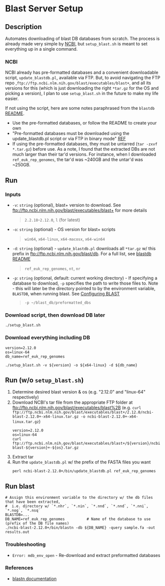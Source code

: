 # Blast Server Setup

## Description
Automates downloading of blast DB databases from scratch. The process is already made very simple by [NCBI](https://ftp.ncbi.nlm.nih.gov/blast/documents/blastdb.html), but `setup_blast.sh` is meant to set everything up in a single command.

### NCBI
NCBI already has pre-formatted databases and a convenient downloadable script, `update_blastdb.pl`, available via FTP. But, to avoid navigating the FTP repo ,`ftp://ftp.ncbi.nlm.nih.gov/blast/executables/blast+`, and all its versions for this (which is just downloading the right `*tar.gz` for the OS and picking a version), I plan to use `setup_blast.sh` in the future to make my life easier.

If not using the script, here are some notes paraphrased from the `blastdb` [README](https://ftp.ncbi.nlm.nih.gov/blast/documents/blastdb.html).
* Use the pre-formatted databases, or follow the README to create your own
* "Pre-formatted databases must be downloaded using the update_blastdb.pl script or via FTP in binary mode" [REF](https://ftp.ncbi.nlm.nih.gov/blast/documents/blastdb.html)
* If using the pre-formatted databases, they must be untarred (`tar -zxvf *.tar.gz`) before use. As a note, I found that the extracted DBs are not much larger than their tar'd versions. For instance, when I downloaded `ref_euk_rep_genomes`, the tar'd was ~240GB and the untar'd was ~250GB.

## Run
### Inputs
* `-v`: `string` (optional), blast+ version to download. See ftp://ftp.ncbi.nlm.nih.gov/blast/executables/blast+ for more details
  > `2.2.18`-`2.12.0`, `l` (for latest)
* `-o`: `string` (optional) - OS version for blast+ scripts
  > `win64`, `x64-linux`, `x64-macosx`, `x64-win64`
* `-d`: `string` (optional) -  `update_blastdb.pl` downloads all `*tar.gz` w/ this prefix in ftp://ftp.ncbi.nlm.nih.gov/blast/db. For a full list, see [blastdb README](https://ftp.ncbi.nlm.nih.gov/blast/documents/blastdb.html)
  > `ref_euk_rep_genomes`, `nt`, `nr`
* `-p`: `string` (optional, default: current working directory) - If specifying a database to download, `-p` specifies the path to write those files to. Note - this will later be the directory pointed to by the environment variable, `BLASTDB`, when running blast. See [Configuring BLAST](https://www.ncbi.nlm.nih.gov/books/NBK569858/)
  > `-p ~/blast_db/preformatted_dbs`

### Download script, then download DB later
```
./setup_blast.sh
```

### Download everything including DB 
```
version=2.12.0
os=linux-64
db_name=ref_euk_rep_genomes

./setup_blast.sh -v ${version} -o ${x64-linux} -d ${db_name}
```

## Run (w/o `setup_blast.sh`)
1. Determine desired blast version & os (e.g. "2.12.0" and "linux-64" respectively)
2. Download NCBI's tar file from the appropriate FTP folder at ftp://ftp.ncbi.nlm.nih.gov/blast/executables/blast%2B (e.g. `curl ftp://ftp.ncbi.nlm.nih.gov/blast/executables/blast+/2.12.0/ncbi-blast-2.12.0+-x64-linux.tar.gz -o ncbi-blast-2.12.0+-x64-linux.tar.gz`)
    ```
    version=2.12.0
    os=linux-64
    curl ftp://ftp.ncbi.nlm.nih.gov/blast/executables/blast+/${version}/ncbi-blast-${version}+-${os}.tar.gz
    ```
3. Extract tar
4. Run the `update_blastdb.pl` w/ the prefix of the FASTA files you want
    ```
    perl ncbi-blast-2.12.0+/bin/update_blastdb.pl ref_euk_rep_genomes
    ```

## Run blast
```
# Assign this environment variable to the directory w/ the db files that have been extracted,
#  i.e. directory w/ `*.nhr`, `*.nin`, `*.nnd`, `*.nnd`, `*.nni`, `*.nog`, `*.nsq`
BLASTDB=...       
DB_NAME=ref_euk_rep_genomes          # Name of the database to use (prefix of the DB file names)
./ncbi-blast-2.12.0+/bin/blastn -db ${DB_NAME} -query sample.fa -out results.out
```

### Troubleshooting
* `Error: mdb_env_open` - Re-download and extract preformatted databases

### References
* [blastn documentation](https://www.ncbi.nlm.nih.gov/books/NBK569856/)
